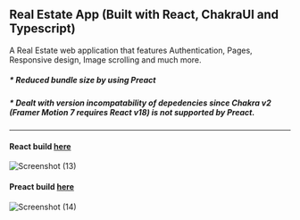## Real Estate App (Built with React, ChakraUI and Typescript)

A Real Estate web application that features Authentication, Pages, Responsive design, Image scrolling and much more. 

##### * Reduced bundle size by using Preact 
##### * Dealt with version incompatability of depedencies since Chakra v2 (Framer Motion 7 requires React v18) is not supported by Preact. 

___

#### React build [here](https://real-estate-classic.vercel.app/)

![Screenshot (13)](https://user-images.githubusercontent.com/75086310/185013001-8834fa84-66ba-4877-b4f1-369571e6e032.png)

#### Preact build [here](https://real-estate-dabd77r6t-ayeman-b-salauddin.vercel.app/)

![Screenshot (14)](https://user-images.githubusercontent.com/75086310/185013023-b2d06f14-c6ea-4098-bcef-0eea9ed8f682.png)
